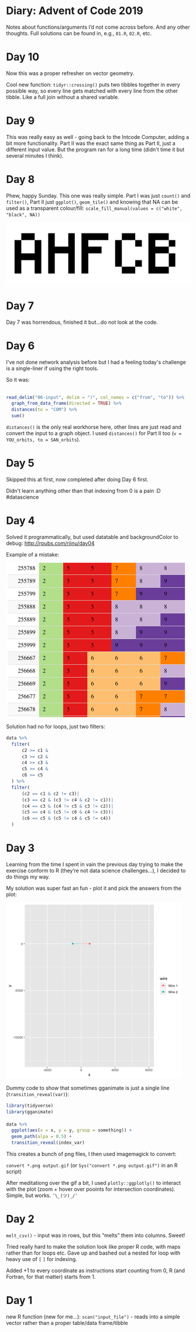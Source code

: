 Diary: Advent of Code 2019
================

Notes about functions/arguments I’d not come across before. And any
other thoughts. Full solutions can be found in, e.g., `01.R`, `02.R`,
etc.

# Day 10

Now this was a proper refresher on vector geometry.

Cool new function: `tidyr::crossing()` puts two tibbles together in every possible way, so every line gets matched with every line from the other tibble. Like a full join without a shared variable.

# Day 9

This was really easy as well - going back to the Intcode Computer, adding a bit more functionality. Part II was the exact same thing as Part II, just a different input value. But the program ran for a long time (didn't time it but several minutes I think).

# Day 8

Phew, happy Sunday. This one was really simple. Part I was just `count()` and `filter()`, Part II just `ggplot()`, `geom_tile()` and knowing that NA can be used as a transparent colour/fill: `scale_fill_manual(values = c("white", "black", NA))` 

![](https://github.com/riinuots/advent2019/blob/master/08-bios.png)

# Day 7

Day 7 was horrendous, finished it but...do not look at the code. 

# Day 6

I've not done network analysis before but I had a feeling today's challenge is a single-liner if using the right tools.

So it was:

```r

read_delim("06-input", delim = ")", col_names = c("from", "to")) %>% 
  graph_from_data_frame(directed = TRUE) %>% 
  distances(to = "COM") %>%
  sum()

```
`distances()` is the only real workhorse here, other lines are just read and convert the input to a graph object. I used `distances()` for Part II too (`v = YOU_orbits, to = SAN_orbits`).

# Day 5

Skipped this at first, now completed after doing Day 6 first.

Didn't learn anything other than that indexing from 0 is a pain :D #datascience

# Day 4

Solved it programmatically, but used datatable and backgroundColor to
debug: <http://rpubs.com/riinu/day04>

Example of a mistake:

![](04-debugging.png)

Solution had no for loops, just two filters:

```r
data %>% 
  filter(
      c2 >= c1 &
      c3 >= c2 &
      c4 >= c3 &
      c5 >= c4 &
      c6 >= c5
  ) %>%
  filter(
      (c2 == c1 & c2 != c3)|
      (c3 == c2 & (c3 != c4 & c2 != c1))|
      (c4 == c3 & (c4 != c5 & c3 != c2))|
      (c5 == c4 & (c5 != c6 & c4 != c3))|
      (c6 == c5 & (c5 != c4 & c5 != c4))
  )
```

# Day 3

Learning from the time I spent in vain the previous day trying to make
the exercise conform to R (they’re not data science challenges…), I
decided to do things my way.

My solution was super fast an fun - plot it and pick the answers from
the
plot:

![](https://github.com/riinuots/advent2019/blob/master/03-path.gif?raw=true)

Dummy code to show that sometimes gganimate is just a single line
(`transition_reveal(var)`):

``` r
library(tidyverse)
library(gganimate)

data %>% 
  ggplot(aes(x = x, y = y, group = something)) +
  geom_path(alpa = 0.5) +
  transition_reveal(index_var)
```

This creates a bunch of png files, I then used imagemagick to convert:

`convert *.png output.gif` (or `Sys("convert *.png output.gif")` in an R
script)

After meditationg over the gif a bit, I used `plotly::ggplotly()` to
interact with the plot (zoom + hover over pooints for intersection
coordinates).  
Simple, but works. `¯\_(ツ)_/¯`

# Day 2

`melt_csv()` - input was in rows, but this “melts” them into columns.
Sweet\!

Tried really hard to make the solution look like proper R code, with
maps rather than for loops etc. Gave up and bashed out a nested for loop
with heavy use of `[` `]` for indexing.

Added +1 to every coordinate as instructions start counting from 0, R
(and Fortran, for that matter) starts from 1.

# Day 1

new R function (new for me…): `scan("input_file")` - reads into a simple
vector rather than a proper table/data frame/tibble

